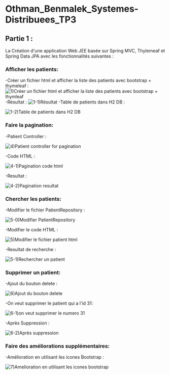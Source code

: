 # Othman_Benmalek_Systemes-Distribuees_TP3

## Partie 1 :
La Création d'une application Web JEE basée sur Spring MVC, Thylemeaf et Spring Data JPA avec les fonctionnalités suivantes :

### Afficher les patients:
   -Créer un fichier html et afficher la liste des patients avec bootstrap + thymeleaf :
![1)Créer un fichier html et afficher la liste des patients avec bootstrap + thymleaf](https://github.com/OTHMAN-BENMALEK/Othman_Benmalek_Systemes-Distribues_TP3/assets/159661363/c95ebabf-3425-4f7a-b1f7-5a2bcdb1cb25)
   -Résultat :
![1-1)Résultat ](https://github.com/OTHMAN-BENMALEK/Othman_Benmalek_Systemes-Distribues_TP3/assets/159661363/a73e382e-3a72-4241-849f-134bd3b3ddf5)
   -Table de patients dans H2 DB :
   
![1-2)Table de patients dans H2 DB](https://github.com/OTHMAN-BENMALEK/Othman_Benmalek_Systemes-Distribues_TP3/assets/159661363/7853119f-9d64-4722-a366-437fa29ba48b)

### Faire la pagination:
   -Patient Controller : 
   
![4)Patient controller for pagination ](https://github.com/OTHMAN-BENMALEK/Othman_Benmalek_Systemes-Distribues_TP3/assets/159661363/7f389708-97c8-4478-a163-d7c78faa4c6c)

   -Code HTML :

![4-1)Pagination code html ](https://github.com/OTHMAN-BENMALEK/Othman_Benmalek_Systemes-Distribues_TP3/assets/159661363/f19b43f1-001c-4fd9-a3d8-104081dda12e)

   -Resultat :
   
![4-2)Pagination resultat](https://github.com/OTHMAN-BENMALEK/Othman_Benmalek_Systemes-Distribues_TP3/assets/159661363/5aac1365-31be-4013-aff4-8dea8624e224)

### Chercher les patients:
   -Modifier le fichier PatientRepository :
   
![5-0)Modifier PatientRepository ](https://github.com/OTHMAN-BENMALEK/Othman_Benmalek_Systemes-Distribues_TP3/assets/159661363/ed3330d8-f8bb-4dda-a335-786d26cf83c3)

   -Modifier le code HTML :
   
![5)Modifier le fichier patient html](https://github.com/OTHMAN-BENMALEK/Othman_Benmalek_Systemes-Distribues_TP3/assets/159661363/882de00d-70f9-49c4-8db6-76827a16cee5)

   -Resultat de recherche :

   ![5-1)Rechercher un patient](https://github.com/OTHMAN-BENMALEK/Othman_Benmalek_Systemes-Distribues_TP3/assets/159661363/cb010d6a-f7ee-403b-a761-0d9a81c179cb)


### Supprimer un patient:

   -Ajout du bouton delete :
   
![6)Ajout du bouton delete](https://github.com/OTHMAN-BENMALEK/Othman_Benmalek_Systemes-Distribues_TP3/assets/159661363/e101073f-e65d-450f-bfff-fb9004dfdfa2)

   -On veut supprimer le patient qui a l'id 31:

![6-1)on veut supprimer le numero 31](https://github.com/OTHMAN-BENMALEK/Othman_Benmalek_Systemes-Distribues_TP3/assets/159661363/142217d4-fbce-423f-921f-addd02e9639a)

   -Après Suppression :
   
![6-2)Après suppression](https://github.com/OTHMAN-BENMALEK/Othman_Benmalek_Systemes-Distribues_TP3/assets/159661363/d70ab101-5940-4395-8044-414552fbe6ce)

### Faire des améliorations supplémentaires:
   -Amélioration en utilisant les icones Bootstrap :

![7)Amelioration en utilisant les icones bootstrap ](https://github.com/OTHMAN-BENMALEK/Othman_Benmalek_Systemes-Distribues_TP3/assets/159661363/c542cd33-d31e-4eee-8031-0dd03084227d)

